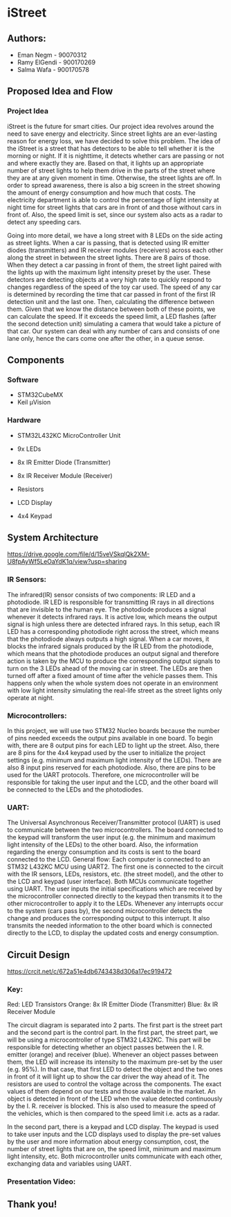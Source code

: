 # iStreet

## Authors:
* Eman Negm - 90070312
* Ramy ElGendi - 900170269
* Salma Wafa - 900170578

## Proposed Idea and Flow
### Project Idea
iStreet is the future for smart cities. Our project idea revolves around the need to save energy and electricity. Since street lights are an ever-lasting reason for energy loss, we have decided to solve this problem. The idea of the iStreet is a street that has detectors to be able to tell whether it is the morning or night. If it is nighttime, it detects whether cars are passing or not and where exactly they are. Based on that, it lights up an appropriate number of street lights to help them drive in the parts of the street where they are at any given moment in time. Otherwise, the street lights are off. In order to spread awareness, there is also a big screen in the street showing the amount of energy consumption and how much that costs. The electricity department is able to control the percentage of light intensity at night time for street lights that cars are in front of and those without cars in front of. Also, the speed limit is set, since our system also acts as a radar to detect any speeding cars. 

Going into more detail, we have a long street with 8 LEDs on the side acting as street lights. When a car is passing, that is detected using IR emitter diodes (transmitters) and IR receiver modules (receivers) across each other along the street in between the street lights. There are 8 pairs of those. When they detect a car passing in front of them, the street light paired with the lights up with the maximum light intensity preset by the user. These detectors are detecting objects at a very high rate to quickly respond to changes regardless of the speed of the toy car used. The speed of any car is determined by recording the time that car passed in front of the first IR detection unit and the last one. Then, calculating the difference between them. Given that we know the distance between both of these points, we can calculate the speed. If it exceeds the speed limit, a LED flashes (after the second detection unit) simulating a camera that would take a picture of that car. Our system can deal with any number of cars and consists of one lane only, hence the cars come one after the other, in a queue sense. 

## Components
### Software
* STM32CubeMX
* Keil µVision

### Hardware
* STM32L432KC MicroController Unit

* 9x LEDs
* 8x IR Emitter Diode (Transmitter)
* 8x IR Receiver Module (Receiver)
* Resistors

* LCD Display
* 4x4 Keypad

## System Architecture

https://drive.google.com/file/d/15veVSkqlQk2XM-U8fpAyWf5LeOaYdK1q/view?usp=sharing

### IR Sensors:
The infrared(IR) sensor consists of two components: IR LED and a photodiode. IR LED is responsible for transmitting IR rays in all directions that are invisible to the human eye. The photodiode produces a signal whenever it detects infrared rays. It is active low, which means the output signal is high unless there are detected infrared rays. In this setup, each IR LED has a corresponding photodiode right across the street, which means that the photodiode always outputs a high signal. When a car moves, it blocks the infrared signals produced by the IR LED from the photodiode, which means that the photodiode produces an output signal and therefore action is taken by the MCU to produce the corresponding output signals to turn on the 3 LEDs ahead of the moving car in street. The LEDs are then turned off after a fixed amount of time after the vehicle passes them. This happens only when the whole system does not operate in an environment with low light intensity simulating the real-life street as the street lights only operate at night. 


### Microcontrollers:
In this project, we will use two STM32 Nucleo boards because the number of pins needed exceeds the output pins available in one board. To begin with, there are 8 output pins for each LED to light up the street. Also, there are 8 pins for the 4x4 keypad used by the user to initialize the project settings (e.g. minimum and maximum light intensity of the LEDs). There are also 8 input pins reserved for each photodiode. Also, there are pins to be used for the UART protocols. Therefore, one microcontroller will be responsible for taking the user input and the LCD, and the other board will be connected to the LEDs and the photodiodes. 


### UART:
The Universal Asynchronous Receiver/Transmitter protocol (UART) is used to communicate between the two microcontrollers. The board connected to the keypad will transform the user input (e.g. the minimum and maximum light intensity of the LEDs) to the other board. Also, the information regarding the energy consumption and its costs is sent to the board connected to the LCD.
General flow:
Each computer is connected to an STM32 L432KC MCU using UART2. The first one is connected to the circuit with the IR sensors, LEDs, resistors, etc. (the street model), and the other to the LCD and keypad (user interface). Both MCUs communicate together using UART. The user inputs the initial specifications which are received by the microcontroller connected directly to the keypad then transmits it to the other microcontroller to apply it to the LEDs. Whenever any interrupts occur to the system (cars pass by), the second microcontroller detects the change and produces the corresponding output to this interrupt. It also transmits the needed information to the other board which is connected directly to the LCD, to display the updated costs and energy consumption. 

## Circuit Design

https://crcit.net/c/672a51e4db6743438d306a17ec919472

### Key:
Red: LED Transistors
Orange: 8x IR Emitter Diode (Transmitter)
Blue: 8x IR Receiver Module

The circuit diagram is separated into 2 parts. The first part is the street part and the second part is the control part. In the first part, the street part, we will be using a microcontroller of type STM32 L432KC. This part will be responsible for detecting whether an object passes between the I. R. emitter (orange) and receiver (blue). Whenever an object passes between them, the LED will increase its intensity to the maximum pre-set by the user (e.g. 95%). In that case, that first LED to detect the object and the two ones in front of it will light up to show the car driver the way ahead of it. The resistors are used to control the voltage across the components. The exact values of them depend on our tests and those available in the market. An object is detected in front of the LED when the value detected continuously by the I. R. receiver is blocked. This is also used to measure the speed of the vehicles, which is then compared to the speed limit i.e. acts as a radar.

In the second part, there is a keypad and LCD display. The keypad is used to take user inputs and the LCD displays used to display the pre-set values by the user and more information about energy consumption, cost, the number of street lights that are on, the speed limit, minimum and maximum light intensity, etc. Both microcontroller units communicate with each other, exchanging data and variables using UART.

### Presentation Video: 

## Thank you!
